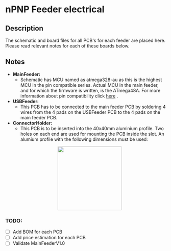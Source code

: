 # nPNP Feeder electrical

## Description
The schematic and board files for all PCB's for each feeder are placed here. Please read relevant notes for each of these boards below.

## Notes
- __MainFeeder:__
  - Schematic has MCU named as atmega328-au as this is the highest MCU in the pin compatible series. Actual MCU in the main feeder, and for which the firmware is written, is the ATmega48A. For more information about pin compatibility click [here](https://ww1.microchip.com/downloads/en/DeviceDoc/ATmega48A-PA-88A-PA-168A-PA-328-P-DS-DS40002061B.pdf) .
- __USBFeeder:__
  - This PCB has to be connected to the main feeder PCB by soldering 4 wires from the 4 pads on the USBFeeder PCB to the 4 pads on the main feeder PCB.
- __ConnectorHolder:__
  - This PCB is to be inserted into the 40x40mm aluminium profile. Two holes on each end are used for mounting the PCB inside the slot. An alumium profile with the following dimensions must be used:
  <p align="center">
    <img src="https://user-images.githubusercontent.com/79939269/130835282-64b05ca9-d460-47db-b1bf-ae9916359bbf.png" width="200"/>
  </p>
  
### TODO:
- [ ] Add BOM for each PCB
- [ ] Add price estimation for each PCB
- [ ] Validate MainFeederV1.0